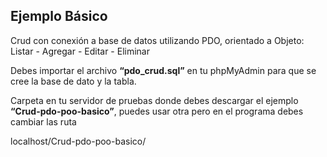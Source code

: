 ## Ejemplo Básico
Crud con conexión a base de datos utilizando PDO, orientado a Objeto: Listar - Agregar - Editar - Eliminar

Debes importar el archivo **“pdo_crud.sql”**  en tu phpMyAdmin para que se cree la base de dato y la tabla.

Carpeta en tu servidor de pruebas donde debes descargar el ejemplo **“Crud-pdo-poo-basico”**, puedes usar otra pero en el programa debes cambiar las ruta

localhost/Crud-pdo-poo-basico/
